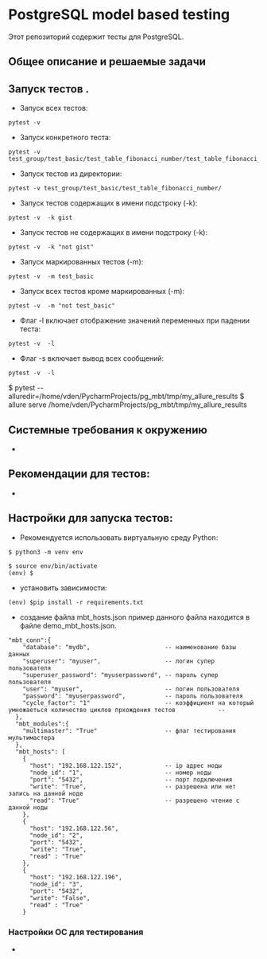 # PostgreSQL model based testing

Этот репозиторий содержит тесты для PostgreSQL.

## Общее описание и решаемые задачи


## Запуск тестов .

- Запуск всех тестов:
```
pytest -v
```
- Запуск конкретного теста:
```
pytest -v test_group/test_basic/test_table_fibonacci_number/test_table_fibonacci_number_insert_commit.py
```
- Запуск тестов из директории:
```
pytest -v test_group/test_basic/test_table_fibonacci_number/
```
- Запуск тестов содержащих в имени подстроку (-k):
```
pytest -v  -k gist
```
- Запуск тестов не содержащих в имени подстроку (-k):
```
pytest -v  -k "not gist"
```
- Запуск маркированных тестов (-m):
```
pytest -v  -m test_basic
```
- Запуск всех тестов кроме маркированных (-m):
```
pytest -v  -m "not test_basic"
```
- Флаг -l  включает отображение значений переменных при падении теста:
```
pytest -v  -l
```
- Флаг -s  включает вывод всех сообщений:
```
pytest -v  -l
```
$ pytest --alluredir=/home/vden/PycharmProjects/pg_mbt/tmp/my_allure_results
$ allure serve /home/vden/PycharmProjects/pg_mbt/tmp/my_allure_results
## Системные требования к окружению

- 

## Рекомендации для тестов:

-

## Настройки для запуска тестов:

- Рекомендуется использовать виртуальную среду Python:
```
$ python3 -m venv env

$ source env/bin/activate
(env) $
```
- установить зависимости: 
```
(env) $pip install -r requirements.txt
```
- создание файла mbt_hosts.json пример данного файла находится в файле demo_mbt_hosts.json.
```
"mbt_conn":{
    "database": "mydb",                     -- наименование базы данных
    "superuser": "myuser",                  -- логин супер пользователя 
    "superuser_password": "myuserpassword", -- пароль супер пользователя
    "user": "myuser",                       -- логин пользователя
    "password": "myuserpassword",           -- пароль пользователя
    "cycle_factor": "1"                     -- коэффициент на который умножаеться количество циклов прхождения тестов            -- 
  },
  "mbt_modules":{
    "multimaster": "True"                   -- флаг тестирования мультимастера
  },
  "mbt_hosts": [
    {
      "host": "192.168.122.152",            -- ip адрес ноды
      "node_id": "1",                       -- номер ноды
      "port": "5432",                       -- порт подключения
      "write": "True",                      -- разрешена или нет запись на данной ноде
      "read": "True"                        -- разрешено чтение с данной ноды
    },
    {
      "host": "192.168.122.56",
      "node_id": "2",
      "port": "5432",
      "write": "True",
      "read" : "True"
    },
    {
      "host": "192.168.122.196",
      "node_id": "3",
      "port": "5432",
      "write": "False",
      "read" : "True"
    }
```



### Настройки ОС для тестирования

- 
